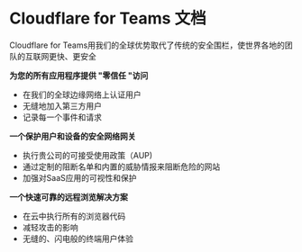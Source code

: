 # Cloudflare for Teams 文档

Cloudflare for Teams用我们的全球优势取代了传统的安全围栏，使世界各地的团队的互联网更快、更安全

**为您的所有应用程序提供 "零信任 "访问**

* 在我们的全球边缘网络上认证用户
* 无缝地加入第三方用户
* 记录每一个事件和请求

**一个保护用户和设备的安全网络网关**

* 执行贵公司的可接受使用政策（AUP)
* 通过定制的阻断名单和内置的威胁情报来阻断危险的网站
* 加强对SaaS应用的可视性和保护

**一个快速可靠的远程浏览解决方案**

* 在云中执行所有的浏览器代码
* 减轻攻击的影响
* 无缝的、闪电般的终端用户体验

